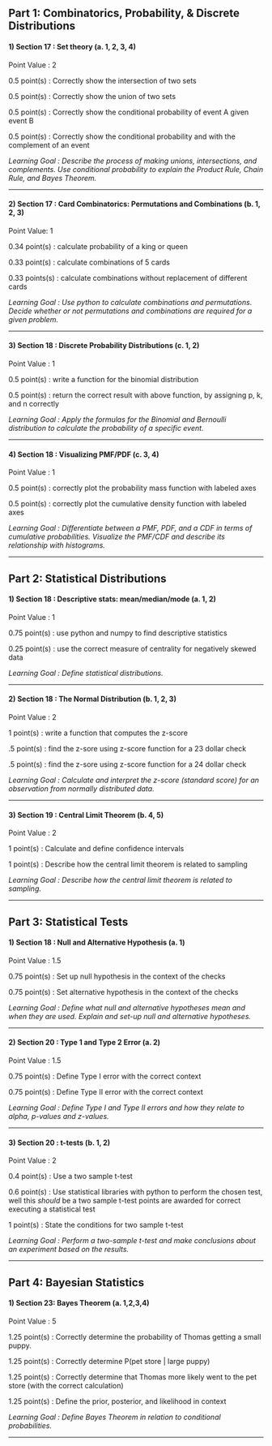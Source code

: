 ## Part 1: Combinatorics, Probability, & Discrete Distributions

#### 1) Section 17 : Set theory (a. 1, 2, 3, 4)


Point Value : 2

0.5 point(s) : Correctly show the intersection of two sets

0.5 point(s) : Correctly show the union of two sets

0.5 point(s) : Correctly show the conditional probability of event A given event B

0.5 point(s) : Correctly show the conditional probability and with the complement of an event


_Learning Goal : Describe the process of making unions, intersections, and complements. Use conditional probability to explain the Product Rule, Chain Rule, and Bayes Theorem._

***
#### 2) Section 17 : Card Combinatorics: Permutations and Combinations (b. 1, 2, 3)


Point Value: 1

0.34 point(s) : calculate probability of a king or queen

0.33 point(s) : calculate combinations of 5 cards

0.33 points(s) : calculate combinations without replacement of different cards

_Learning Goal : Use python to calculate combinations and permutations. Decide whether or not permutations and combinations are required for a given problem._
***
#### 3) Section 18 : Discrete Probability Distributions (c. 1, 2)


Point Value : 1

0.5 point(s) : write a function for the binomial distribution

0.5 point(s) : return the correct result with above function, by assigning p, k, and n correctly

_Learning Goal : Apply the formulas for the Binomial and Bernoulli distribution to calculate the probability of a specific event._

***
#### 4) Section 18 : Visualizing PMF/PDF (c. 3, 4)


Point Value : 1

0.5 point(s) : correctly plot the probability mass function with labeled axes

0.5 point(s) : correctly plot the cumulative density function with labeled axes

_Learning Goal : Differentiate between a PMF, PDF, and a CDF in terms of cumulative probabilities. Visualize the PMF/CDF and describe its relationship with histograms._
***
## Part 2: Statistical Distributions

#### 1) Section 18 : Descriptive stats: mean/median/mode (a. 1, 2)


Point Value : 1

0.75 point(s) : use python and numpy to find descriptive statistics

0.25 point(s) : use the correct measure of centrality for negatively skewed data


_Learning Goal : Define statistical distributions._
***
#### 2) Section 18 : The Normal Distribution (b. 1, 2, 3)


Point Value : 2

1 point(s) : write a function that computes the z-score

.5 point(s) : find the z-sore using z-score function for a 23 dollar check

.5 point(s) : find the z-sore using z-score function for a 24 dollar check


_Learning Goal : Calculate and interpret the z-score (standard score) for an observation from normally distributed data._
***
#### 3) Section 19 : Central Limit Theorem (b. 4, 5)



Point Value : 2

1 point(s) : Calculate and define confidence intervals

1 point(s) : Describe how the central limit theorem is related to sampling

_Learning Goal : Describe how the central limit theorem is related to sampling._
***
## Part 3: Statistical Tests

#### 1) Section 18 : Null and Alternative Hypothesis (a. 1)


Point Value : 1.5

0.75 point(s) : Set up null hypothesis in the context of the checks

0.75 point(s) : Set alternative hypothesis in the context of the checks


_Learning Goal : Define what null and alternative hypotheses mean and when they are used. Explain and set-up null and alternative hypotheses._

***
#### 2) Section 20 : Type 1 and Type 2 Error (a. 2)


Point Value : 1.5

0.75 point(s) : Define Type I error with the correct context

0.75 point(s) : Define Type II error with the correct context

_Learning Goal : Define Type I and Type II errors and how they relate to alpha, p-values and z-values._
***


#### 3) Section 20 : t-tests (b. 1, 2)



Point Value : 2

0.4 point(s) : Use a two sample t-test

0.6 point(s) : Use statistical libraries with python to perform the chosen test, well this _should_ be a two sample t-test points are awarded for correct executing a statistical test

1 point(s) : State the conditions for two sample t-test

_Learning Goal : Perform a  two-sample t-test and make conclusions about an experiment based on the results._
***



## Part 4: Bayesian Statistics

#### 1) Section 23: Bayes Theorem (a. 1,2,3,4)


Point Value : 5

1.25 point(s) : Correctly determine the probability of Thomas getting a small puppy.

1.25 point(s) : Correctly determine P(pet store | large puppy)

1.25 point(s) : Correctly determine that Thomas more likely went to the pet store (with the correct calculation)

1.25 point(s) : Define the prior, posterior, and likelihood in context

_Learning Goal : Define Bayes Theorem in relation to conditional probabilities._
***

